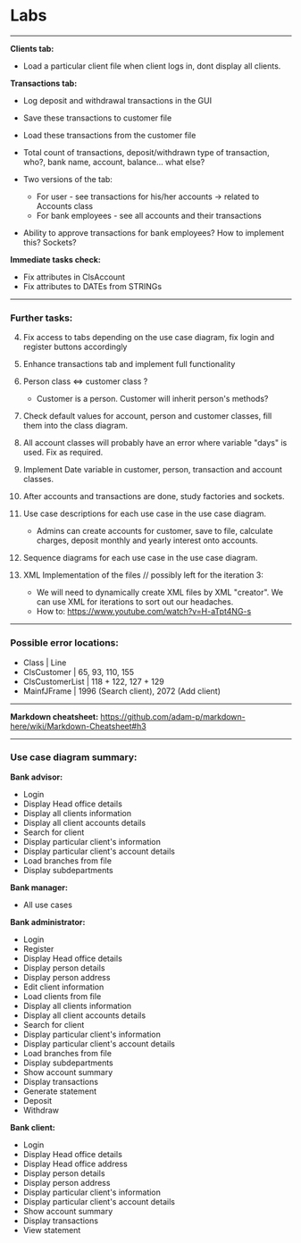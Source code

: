 # Labs
----- 
**Clients tab:**
- Load a particular client file when client logs in, dont display all clients.

**Transactions tab:**
- Log deposit and withdrawal transactions in the GUI
- Save these transactions to customer file
- Load these transactions from the customer file

- Total count of transactions, deposit/withdrawn type of transaction, who?, bank name, account, balance... what else?
- Two versions of the tab:
	- For user - see transactions for his/her accounts -> related to Accounts class
	- For bank employees - see all accounts and their transactions
- Ability to approve transactions for bank employees? How to implement this? Sockets?

**Immediate tasks check:**
- Fix attributes in ClsAccount
- Fix attributes to DATEs from STRINGs

-----

### Further tasks:
4. Fix access to tabs depending on the use case diagram, fix login and register buttons accordingly
5. Enhance transactions tab and implement full functionality
6. Person class <=> customer class ?
	- Customer is a person. Customer will inherit person's methods?
7. Check default values for account, person and customer classes, fill them into the class diagram.
8. All account classes will probably have an error where variable "days" is used. Fix as required.
9. Implement Date variable in customer, person, transaction and account classes.
10. After accounts and transactions are done, study factories and sockets.
11. Use case descriptions for each use case in the use case diagram.
	- Admins can create accounts for customer, save to file, calculate charges, deposit monthly and yearly interest onto accounts.
12. Sequence diagrams for each use case in the use case diagram.

99. XML Implementation of the files // possibly left for the iteration 3:
    - We will need to dynamically create XML files by XML "creator". We can use XML for iterations to sort out our headaches.
    - How to: https://www.youtube.com/watch?v=H-aTpt4NG-s
    
-----

### Possible error locations:
- Class   |   Line
- ClsCustomer | 65, 93, 110, 155
- ClsCustomerList | 118 + 122, 127 + 129 
- MainfJFrame | 1996 (Search client), 2072 (Add client)




-----
**Markdown cheatsheet:**
https://github.com/adam-p/markdown-here/wiki/Markdown-Cheatsheet#h3

-----
### Use case diagram summary:

**Bank advisor:**
- Login
- Display Head office details
- Display all clients information
- Display all client accounts details
- Search for client
- Display particular client's information
- Display particular client's account details
- Load branches from file
- Display subdepartments

**Bank manager:**
- All use cases

**Bank administrator:**
- Login
- Register
- Display Head office details
- Display person details
- Display person address
- Edit client information
- Load clients from file
- Display all clients information
- Display all client accounts details
- Search for client
- Display particular client's information
- Display particular client's account details
- Load branches from file
- Display subdepartments
- Show account summary
- Display transactions
- Generate statement
- Deposit
- Withdraw

**Bank client:**
- Login
- Display Head office details
- Display Head office address
- Display person details
- Display person address
- Display particular client's information
- Display particular client's account details
- Show account summary
- Display transactions
- View statement